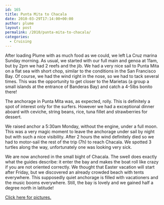 ```yaml
---
id: 165
title: Punta Mita to Chacala
date: 2010-03-29T17:14:00+00:00
author: plume
layout: post
permalink: /2010/punta-mita-to-chacala/
categories:
  - Cruising
---
```

After loading Plume with as much food as we could, we left La Cruz marina Sunday
morning. As usual, we started with our full main and genoa at 11am, but by 2pm
we had 2 reefs and the jib. We had a very nice sail to Punta Mita on a flat sea
with short chop, similar to the conditions in the San Francisco Bay. Of course,
we had the wind right in the nose, so we had to tack several times. This was the
opportunity to get closer to the Marietas (a group a small islands at the
entrance of Banderas Bay) and catch a 4-5lbs bonito there!

The anchorage in Punta Mita was, as expected, rolly. This is definitely a spot
of interest only for the surfers. However we had a exceptional dinner aboard
with ceviche, string beans, rice, tuna fillet and strawberries for dessert.

We raised anchor a 5:30am Monday, without the engine, under a full moon. This
was a very magic moment to leave the anchorage under sail by night but with such
a nice visibility. After 2 hours the wind definitely died so we had to
motor-sail the rest of the trip (7h) to reach Chacala. We spotted 3 turtles
along the way, unfortunately one was looking very sick.

We are now anchored in the small bight of Chacala. The swell does exactly what
the guides describe: it enter the bay and makes the boat roll like crazy if you
are not oriented correctly. We thought that Easter vacation will start after
Friday, but we discovered an already crowded beach with tents everywhere. This
supposedly quiet anchorage is filled with vacationers and the music booms
everywhere. Still, the bay is lovely and we gained half a degree north in
latitude!

[Click here for pictures.](http://plume.flupes.org/gallery/?level=album&id=36)